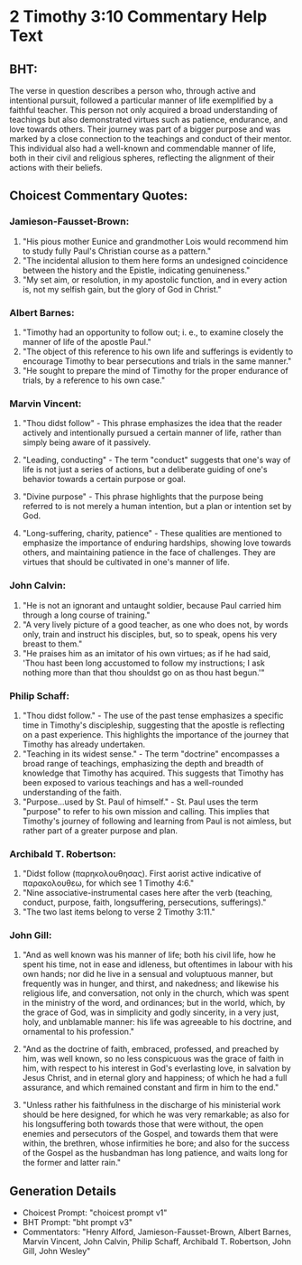 # 2 Timothy 3:10 Commentary Help Text

## BHT:
The verse in question describes a person who, through active and intentional pursuit, followed a particular manner of life exemplified by a faithful teacher. This person not only acquired a broad understanding of teachings but also demonstrated virtues such as patience, endurance, and love towards others. Their journey was part of a bigger purpose and was marked by a close connection to the teachings and conduct of their mentor. This individual also had a well-known and commendable manner of life, both in their civil and religious spheres, reflecting the alignment of their actions with their beliefs.

## Choicest Commentary Quotes:
### Jamieson-Fausset-Brown:
1. "His pious mother Eunice and grandmother Lois would recommend him to study fully Paul's Christian course as a pattern."
2. "The incidental allusion to them here forms an undesigned coincidence between the history and the Epistle, indicating genuineness."
3. "My set aim, or resolution, in my apostolic function, and in every action is, not my selfish gain, but the glory of God in Christ."

### Albert Barnes:
1. "Timothy had an opportunity to follow out; i. e., to examine closely the manner of life of the apostle Paul."
2. "The object of this reference to his own life and sufferings is evidently to encourage Timothy to bear persecutions and trials in the same manner."
3. "He sought to prepare the mind of Timothy for the proper endurance of trials, by a reference to his own case."

### Marvin Vincent:
1. "Thou didst follow" - This phrase emphasizes the idea that the reader actively and intentionally pursued a certain manner of life, rather than simply being aware of it passively.

2. "Leading, conducting" - The term "conduct" suggests that one's way of life is not just a series of actions, but a deliberate guiding of one's behavior towards a certain purpose or goal.

3. "Divine purpose" - This phrase highlights that the purpose being referred to is not merely a human intention, but a plan or intention set by God.

4. "Long-suffering, charity, patience" - These qualities are mentioned to emphasize the importance of enduring hardships, showing love towards others, and maintaining patience in the face of challenges. They are virtues that should be cultivated in one's manner of life.

### John Calvin:
1. "He is not an ignorant and untaught soldier, because Paul carried him through a long course of training."
2. "A very lively picture of a good teacher, as one who does not, by words only, train and instruct his disciples, but, so to speak, opens his very breast to them."
3. "He praises him as an imitator of his own virtues; as if he had said, 'Thou hast been long accustomed to follow my instructions; I ask nothing more than that thou shouldst go on as thou hast begun.'"

### Philip Schaff:
1. "Thou didst follow." - The use of the past tense emphasizes a specific time in Timothy's discipleship, suggesting that the apostle is reflecting on a past experience. This highlights the importance of the journey that Timothy has already undertaken.
2. "Teaching in its widest sense." - The term "doctrine" encompasses a broad range of teachings, emphasizing the depth and breadth of knowledge that Timothy has acquired. This suggests that Timothy has been exposed to various teachings and has a well-rounded understanding of the faith.
3. "Purpose...used by St. Paul of himself." - St. Paul uses the term "purpose" to refer to his own mission and calling. This implies that Timothy's journey of following and learning from Paul is not aimless, but rather part of a greater purpose and plan.

### Archibald T. Robertson:
1. "Didst follow (παρηκολουθησας). First aorist active indicative of παρακολουθεω, for which see 1 Timothy 4:6."
2. "Nine associative-instrumental cases here after the verb (teaching, conduct, purpose, faith, longsuffering, persecutions, sufferings)."
3. "The two last items belong to verse 2 Timothy 3:11."

### John Gill:
1. "And as well known was his manner of life; both his civil life, how he spent his time, not in ease and idleness, but oftentimes in labour with his own hands; nor did he live in a sensual and voluptuous manner, but frequently was in hunger, and thirst, and nakedness; and likewise his religious life, and conversation, not only in the church, which was spent in the ministry of the word, and ordinances; but in the world, which, by the grace of God, was in simplicity and godly sincerity, in a very just, holy, and unblamable manner: his life was agreeable to his doctrine, and ornamental to his profession."

2. "And as the doctrine of faith, embraced, professed, and preached by him, was well known, so no less conspicuous was the grace of faith in him, with respect to his interest in God's everlasting love, in salvation by Jesus Christ, and in eternal glory and happiness; of which he had a full assurance, and which remained constant and firm in him to the end."

3. "Unless rather his faithfulness in the discharge of his ministerial work should be here designed, for which he was very remarkable; as also for his longsuffering both towards those that were without, the open enemies and persecutors of the Gospel, and towards them that were within, the brethren, whose infirmities he bore; and also for the success of the Gospel as the husbandman has long patience, and waits long for the former and latter rain."


## Generation Details
- Choicest Prompt: "choicest prompt v1"
- BHT Prompt: "bht prompt v3"
- Commentators: "Henry Alford, Jamieson-Fausset-Brown, Albert Barnes, Marvin Vincent, John Calvin, Philip Schaff, Archibald T. Robertson, John Gill, John Wesley"
